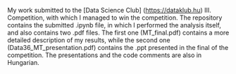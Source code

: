My work submitted to the [Data Science Club] (https://dataklub.hu) III. Competition, with which I managed to win the competition. The repository contains the submitted .ipynb file, in which I performed the analysis itself, and also contains two .pdf files. The first one (MT_final.pdf) contains a more detailed description of my results, while the second one (Data36_MT_presentation.pdf) contains the .ppt presented in the final of the competition. The presentations and the code comments are also in Hungarian.
